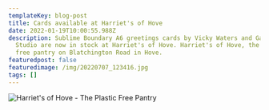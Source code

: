 ```yaml
---
templateKey: blog-post
title: Cards available at Harriet's of Hove
date: 2022-01-19T10:00:55.988Z
description: Sublime Boundary A6 greetings cards by Vicky Waters and Ganzfeld
  Studio are now in stock at Harriet's of Hove. Harriet's of Hove, the plastic
  free pantry on Blatchington Road in Hove.
featuredpost: false
featuredimage: /img/20220707_123416.jpg
tags: []
---
```

![Harriet's of Hove - The Plastic Free Pantry](/img/20220707_123416.jpg)